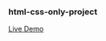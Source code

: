 ### html-css-only-project
<a href=" https://akhmed0606.github.io/html-css-only-project/" class="button">Live Demo</a>
